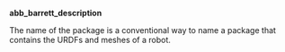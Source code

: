**abb_barrett_description**

The name of the package is a conventional way to name a package that contains the URDFs and meshes of a robot. 
